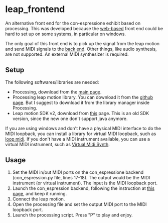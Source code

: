# leap_frontend
An alternative front end for the con-espressione exhibit based on processing. This was developed because the [web-based](https://github.com/IMAGINARY/con-espressione-ui) front end could be hard to set up on some systems, in particular on windows.

 
The only goal of this front end is to pick up the signal from the leap motion and send MIDI signals to the [back end](https://github.com/IMAGINARY/con-espressione).
Other things, like audio synthesis, are not supported. An external MIDI synthesizer is required.

## Setup
The following softwares/libraries are needed:
- Processing, download from the [main page](https://processing.org/).
- Processing leap motion library. You can download it from the [github page](https://github.com/nok/leap-motion-processing). But I suggest to download it from the library manager inside Processing.
- Leap motion SDK v2, download from [this](https://developer-archive.leapmotion.com/v2) page. This is an old SDK version, since the new one don't support java anymore.

If you are using windows and don't have a physical MIDI interface to do the MIDI loopback, you can install a library for virtual MIDI loopback, such as [loop midi](https://www.tobias-erichsen.de/software/loopmidi.html).
If you don't have a MIDI instrument available, you can use a virtual MIDI instrument, such as [Virtual Midi Synth](https://coolsoft.altervista.org/en/virtualmidisynth).

## Usage
1. Set the MIDI in/out MIDI ports on the con_espressione backend (con_espression.py file, lines 17-18). The output would be the MIDI instrument (or virtual instrument). The input is the MIDI loopback port.
2. Launch the con_espression backend, following the instruction at [this page](https://github.com/IMAGINARY/con-espressione), and keep it running.
3. Connect the leap motion.
3. Open the processing file and set the output MIDI port to the MIDI loopback port.
4. Launch the processing script. Press "P" to play and enjoy.



